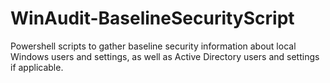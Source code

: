 # WinAudit-BaselineSecurityScript
Powershell scripts to gather baseline security information about local Windows users and settings, as well as Active Directory users and settings if applicable.
